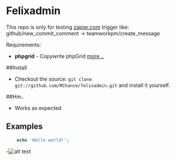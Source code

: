 # Felixadmin

This repo is only for testing [zapier.com](http://zapier.com/) trigger like: github/new_commit_comment -> teamworkpm/create_message

Requirements:
* **phpgrid** - Copywrite phpGrid [more ..](http://phpgrid.com/)

##Install
* Checkout the source: `git clone git://github.com/MChance/felixadmin.git` and install it yourself.

##Hm..
* Works as expected

## Examples
```php
	echo 'Hello world!';
```


-![alt text](http://i.imgur.com/WWLYo.gif "Frustrated cat can't believe this is the 12th time he's clicked on an auto-linked README.md URL")

